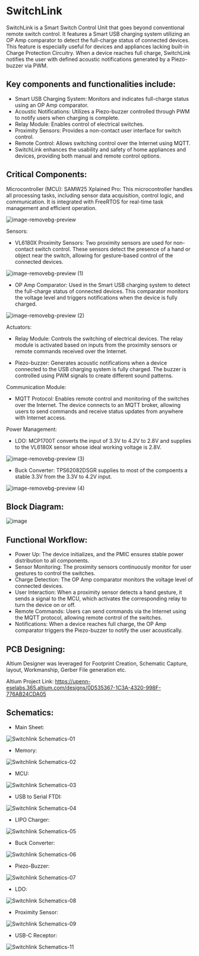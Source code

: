 # SwitchLink

SwitchLink is a Smart Switch Control Unit that goes beyond conventional remote switch control. It features a Smart USB charging system utilizing an OP Amp comparator to detect the full-charge status of connected devices. This feature is especially useful for devices and appliances lacking built-in Charge Protection Circuitry. When a device reaches full charge, SwitchLink notifies the user with defined acoustic notifications generated by a Piezo-buzzer via PWM.

## Key components and functionalities include:

* Smart USB Charging System: Monitors and indicates full-charge status using an OP Amp comparator.
* Acoustic Notifications: Utilizes a Piezo-buzzer controlled through PWM to notify users when charging is complete.
* Relay Module: Enables control of electrical switches.
* Proximity Sensors: Provides a non-contact user interface for switch control.
* Remote Control: Allows switching control over the Internet using MQTT.
* SwitchLink enhances the usability and safety of home appliances and devices, providing both manual and remote control options.


## Critical Components:

Microcontroller (MCU):
SAMW25 Xplained Pro: This microcontroller handles all processing tasks, including sensor data acquisition, control logic, and communication. It is integrated with FreeRTOS for real-time task management and efficient operation.

![image-removebg-preview](https://github.com/Praveen-Raj-u-s/SwitchLink/assets/114270637/be7518bf-673f-40b1-af91-a3addea1cad7)

Sensors:

* VL6180X Proximity Sensors: Two proximity sensors are used for non-contact switch control. These sensors detect the presence of a hand or object near the switch, allowing for gesture-based control of the connected devices.

![image-removebg-preview (1)](https://github.com/Praveen-Raj-u-s/SwitchLink/assets/114270637/3cc1c76a-1670-48ac-99c9-2f5dde4c7727)


* OP Amp Comparator: Used in the Smart USB charging system to detect the full-charge status of connected devices. This comparator monitors the voltage level and triggers notifications when the device is fully charged.

![image-removebg-preview (2)](https://github.com/Praveen-Raj-u-s/SwitchLink/assets/114270637/92fff826-ceda-4f69-b764-4a4bd96e856c)


Actuators:

* Relay Module: Controls the switching of electrical devices. The relay module is activated based on inputs from the proximity sensors or remote commands received over the Internet.

* Piezo-buzzer: Generates acoustic notifications when a device connected to the USB charging system is fully charged. The buzzer is controlled using PWM signals to create different sound patterns.

Communication Module:

 * MQTT Protocol: Enables remote control and monitoring of the switches over the Internet. The device connects to an MQTT broker, allowing users to send commands and receive status updates from anywhere with Internet access.


Power Management:

* LDO: MCP1700T converts the input of 3.3V to 4.2V to 2.8V and supplies to the VL6180X sensor whose ideal working voltage is 2.8V.

![image-removebg-preview (3)](https://github.com/Praveen-Raj-u-s/SwitchLink/assets/114270637/042b3e7d-523f-44be-9395-02d7f2b7e3a4)


* Buck Converter: TPS62082DSGR supplies to most of the compoents a stable 3.3V from the 3.3V to 4.2V input.

![image-removebg-preview (4)](https://github.com/Praveen-Raj-u-s/SwitchLink/assets/114270637/093e6745-98b5-4a6d-9cec-6dc62b5534f6)

  
## Block Diagram:

![image](https://github.com/Praveen-Raj-u-s/SwitchLink/assets/114270637/c8816c0a-f5d6-4f1b-b5fa-2764fc3267ef)


## Functional Workflow:

* Power Up: The device initializes, and the PMIC ensures stable power distribution to all components.
* Sensor Monitoring: The proximity sensors continuously monitor for user gestures to control the switches.
* Charge Detection: The OP Amp comparator monitors the voltage level of connected devices.
* User Interaction: When a proximity sensor detects a hand gesture, it sends a signal to the MCU, which activates the corresponding relay to turn the device on or off.
* Remote Commands: Users can send commands via the Internet using the MQTT protocol, allowing remote control of the switches.
* Notifications: When a device reaches full charge, the OP Amp comparator triggers the Piezo-buzzer to notify the user acoustically.


## PCB Designing:

Altium Designer was leveraged for Footprint Creation, Schematic Capture, layout, Workmanship, Gerber File generation etc.

Altium Project Link: https://upenn-eselabs.365.altium.com/designs/0D535367-1C3A-4320-998F-776AB24CDA05


## Schematics:

* Main Sheet:

![Switchlink Schematics-01](https://github.com/Praveen-Raj-u-s/SwitchLink/assets/114270637/bcf5ba8b-e43f-4cb7-9aed-f86b0244c826)

* Memory:
  
![Switchlink Schematics-02](https://github.com/Praveen-Raj-u-s/SwitchLink/assets/114270637/7399f2b9-9b40-4a14-bfcb-3d1940047235)

* MCU:

![Switchlink Schematics-03](https://github.com/Praveen-Raj-u-s/SwitchLink/assets/114270637/1a79a15c-ed98-44dc-aca4-44ec9ed4b5fc)

* USB to Serial FTDI:

![Switchlink Schematics-04](https://github.com/Praveen-Raj-u-s/SwitchLink/assets/114270637/d8d221ff-b83c-4f61-98e9-1a9999b1437a)

* LIPO Charger:

![Switchlink Schematics-05](https://github.com/Praveen-Raj-u-s/SwitchLink/assets/114270637/9940557d-a484-41e3-8d47-081e26c06199)

* Buck Converter:

![Switchlink Schematics-06](https://github.com/Praveen-Raj-u-s/SwitchLink/assets/114270637/8d996f85-a7ac-4376-bde6-4b34112619f7)

* Piezo-Buzzer:

![Switchlink Schematics-07](https://github.com/Praveen-Raj-u-s/SwitchLink/assets/114270637/be58b38a-cdf2-429b-8225-414e3e691ce0)

* LDO:

![Switchlink Schematics-08](https://github.com/Praveen-Raj-u-s/SwitchLink/assets/114270637/4c64e0d1-cc46-41be-9a11-3afdbac27f4b)

* Proximity Sensor:
  
![Switchlink Schematics-09](https://github.com/Praveen-Raj-u-s/SwitchLink/assets/114270637/6ed32399-0cc6-4e11-8f7d-774d0ad69ed0)


* USB-C Receptor:
  
![Switchlink Schematics-11](https://github.com/Praveen-Raj-u-s/SwitchLink/assets/114270637/4134a43d-57e8-428c-b7f9-c8e66e54cece)







